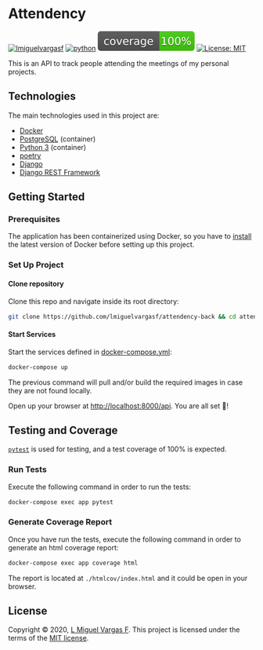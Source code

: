 # Attendency

[![lmiguelvargasf](https://circleci.com/gh/lmiguelvargasf/attendency-back.svg?style=svg)](https://app.circleci.com/pipelines/github/lmiguelvargasf/attendency-back)
[![python](https://upload.wikimedia.org/wikipedia/commons/a/a5/Blue_Python_3.8_Shield_Badge.svg)](https://www.python.org/)
[![coverage](./coverage.svg)](./coverage.svg)
[![License: MIT](https://img.shields.io/github/license/lmiguelvargasf/attendency-back?color=yellow)](./LICENSE)

This is an API to track people attending the meetings of my personal projects.

## Technologies

The main technologies used in this project are:

* [Docker][]
* [PostgreSQL][] (container)
* [Python 3][python] (container)
* [poetry][]
* [Django][]
* [Django REST Framework][DRF]

## Getting Started

### Prerequisites

The application has been containerized using Docker, so you have to [install][install-docker] the latest version of Docker before setting up this project.

### Set Up Project

#### Clone repository

Clone this repo and navigate inside its root directory:

```bash
git clone https://github.com/lmiguelvargasf/attendency-back && cd attendency-back
```

#### Start Services

Start the services defined in [docker-compose.yml][]:

```bash
docker-compose up
```

The previous command will pull and/or build the required images in case they are not found locally.

Open up your browser at [http://localhost:8000/api][api]. You are all set 🎉!

## Testing and Coverage


[`pytest`][pytest] is used for testing, and a test coverage of 100% is expected.

### Run Tests

Execute the following command in order to run the tests:

```bash
docker-compose exec app pytest
```

### Generate Coverage Report

Once you have run the tests, execute the following command in order to generate an html coverage report:

```bash
docker-compose exec app coverage html
```

The report is located at `./htmlcov/index.html` and it could be open in your browser.

## License

Copyright © 2020, [L Miguel Vargas F][M]. This project is licensed under the terms of the [MIT license][license].

[api]: http://localhost:8000/api
[Docker]: https://www.docker.com
[docker-compose.yml]: ./docker-compose.yml
[Django]: https://www.djangoproject.com
[DRF]: https://www.django-rest-framework.org
[install-docker]: https://www.docker.com/get-started
[license]: ./LICENSE
[M]: https://github.com/lmiguelvargasf
[poetry]: https://python-poetry.org
[PostgreSQL]: https://www.postgresql.org
[pytest]: https://docs.pytest.org/en/stable
[python]: https://www.python.org
